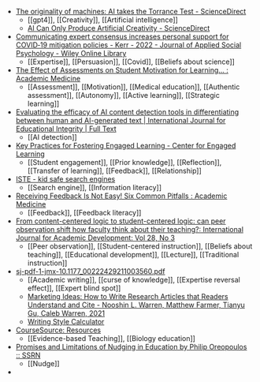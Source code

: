 - [The originality of machines: AI takes the Torrance Test - ScienceDirect](https://www.sciencedirect.com/science/article/pii/S2713374523000249)
	- [[gpt4]], [[Creativity]], [[Artificial intelligence]]
	- [AI Can Only Produce Artificial Creativity - ScienceDirect](https://www.sciencedirect.com/science/article/pii/S2713374523000225)
- [Communicating expert consensus increases personal support for COVID‐19 mitigation policies - Kerr - 2022 - Journal of Applied Social Psychology - Wiley Online Library](https://onlinelibrary.wiley.com/doi/full/10.1111/jasp.12827)
	- [[Expertise]], [[Persuasion]], [[Covid]], [[Beliefs about science]]
- [The Effect of Assessments on Student Motivation for Learning... : Academic Medicine](https://journals.lww.com/academicmedicine/fulltext/2023/09000/the_effect_of_assessments_on_student_motivation.30.aspx)
	- [[Assessment]], [[Motivation]], [[Medical education]], [[Authentic assessment]], [[Autonomy]], [[Active learning]], [[Strategic learning]]
- [Evaluating the efficacy of AI content detection tools in differentiating between human and AI-generated text | International Journal for Educational Integrity | Full Text](https://edintegrity.biomedcentral.com/articles/10.1007/s40979-023-00140-5)
	- [[AI detection]]
- [Key Practices for Fostering Engaged Learning - Center for Engaged Learning](https://www.centerforengagedlearning.org/books/key-practices-for-fostering-engaged-learning/)
	- [[Student engagement]], [[Prior knowledge]], [[Reflection]], [[Transfer of learning]], [[Feedback]], [[Relationship]]
- [ISTE - kid safe search engines](https://www.iste.org/explore/iste-standards/5-safe-search-engines-kids)
	- [[Search engine]], [[Information literacy]]
- [Receiving Feedback Is Not Easy! Six Common Pitfalls : Academic Medicine](https://journals.lww.com/academicmedicine/fulltext/2023/05000/receiving_feedback_is_not_easy__six_common.40.aspx)
	- [[Feedback]], [[Feedback literacy]]
- [From content-centered logic to student-centered logic: can peer observation shift how faculty think about their teaching?: International Journal for Academic Development: Vol 28, No 3](https://www.tandfonline.com/doi/abs/10.1080/1360144X.2021.2015691?journalCode=rija20)
	- [[Peer observation]], [[Student-centered instruction]], [[Beliefs about teaching]], [[Educational development]], [[Lecture]], [[Traditional instruction]]
- [sj-pdf-1-jmx-10.1177_00222429211003560.pdf](https://journals.sagepub.com/doi/suppl/10.1177/00222429211003560/suppl_file/sj-pdf-1-jmx-10.1177_00222429211003560.pdf)
	- [[Academic writing]], [[curse of knowledge]], [[Expertise reversal effect]], [[Expert blind spot]]
	- [Marketing Ideas: How to Write Research Articles that Readers Understand and Cite - Nooshin L. Warren, Matthew Farmer, Tianyu Gu, Caleb Warren, 2021](https://journals.sagepub.com/doi/abs/10.1177/00222429211003560)
	- [Writing Style Calculator](http://writingclaritycalculator.com/)
- [CourseSource: Resources](https://qubeshub.org/community/groups/coursesource/publications)
	- [[Evidence-based Teaching]], [[Biology education]]
- [Promises and Limitations of Nudging in Education by Philip Oreopoulos :: SSRN](https://papers.ssrn.com/sol3/papers.cfm?abstract_id=3695419)
	- [[Nudge]]
-
